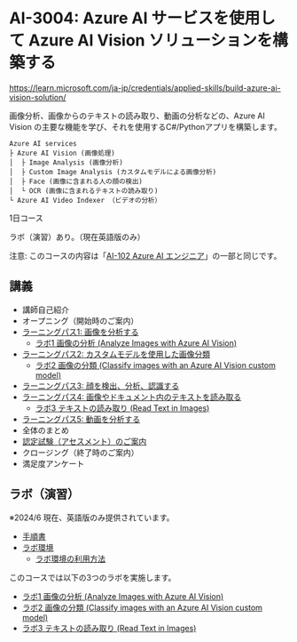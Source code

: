 # AI-3004: Azure AI サービスを使用して Azure AI Vision ソリューションを構築する

https://learn.microsoft.com/ja-jp/credentials/applied-skills/build-azure-ai-vision-solution/

画像分析、画像からのテキストの読み取り、動画の分析などの、Azure AI Vision の主要な機能を学び、それを使用するC#/Pythonアプリを構築します。

```
Azure AI services
├ Azure AI Vision (画像処理)
│  ├ Image Analysis (画像分析)
│  ├ Custom Image Analysis (カスタムモデルによる画像分析)
│  ├ Face (画像に含まれる人の顔の検出)
│  └ OCR (画像に含まれるテキストの読み取り)
└ Azure AI Video Indexer （ビデオの分析）
```

1日コース

ラボ（演習）あり。（現在英語版のみ）

注意: このコースの内容は「[AI-102 Azure AI エンジニア](https://learn.microsoft.com/ja-jp/credentials/certifications/azure-ai-engineer/)」の一部と同じです。

## 講義

- 講師自己紹介
- オープニング（開始時のご案内）
- [ラーニングパス1: 画像を分析する](lp01-analyze-images.md)
  - [ラボ1 画像の分析 (Analyze Images with Azure AI Vision)](https://microsoftlearning.github.io/mslearn-ai-vision/Instructions/Exercises/01-analyze-images.html)
- [ラーニングパス2: カスタムモデルを使用した画像分類](lp02-classify-images-custom-model.md)
  - [ラボ2 画像の分類 (Classify images with an Azure AI Vision custom model)](https://microsoftlearning.github.io/mslearn-ai-vision/Instructions/Exercises/02-image-classification.html)
- [ラーニングパス3: 顔を検出、分析、認識する](lp03-face.md)
- [ラーニングパス4: 画像やドキュメント内のテキストを読み取る](lp04-read-text.md)
  - [ラボ3 テキストの読み取り (Read Text in Images)](https://microsoftlearning.github.io/mslearn-ai-vision/Instructions/Exercises/05-ocr.html)
- [ラーニングパス5: 動画を分析する](lp05-analyze-video.md)
- 全体のまとめ
- [認定試験（アセスメント）のご案内](assessment.md)
- クロージング（終了時のご案内）
- 満足度アンケート

## ラボ（演習）

※2024/6 現在、英語版のみ提供されています。

- [手順書](https://microsoftlearning.github.io/mslearn-ai-vision/)
- [ラボ環境](https://esi.learnondemand.net/)
  - [ラボ環境の利用方法](../ラボ環境の利用方法.pdf)

このコースでは以下の3つのラボを実施します。
- [ラボ1 画像の分析 (Analyze Images with Azure AI Vision)](https://microsoftlearning.github.io/mslearn-ai-vision/Instructions/Exercises/01-analyze-images.html)
- [ラボ2 画像の分類 (Classify images with an Azure AI Vision custom model)](https://microsoftlearning.github.io/mslearn-ai-vision/Instructions/Exercises/02-image-classification.html)
- [ラボ3 テキストの読み取り (Read Text in Images)](https://microsoftlearning.github.io/mslearn-ai-vision/Instructions/Exercises/05-ocr.html)
